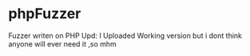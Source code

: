# phpFuzzer
Fuzzer writen on PHP
Upd: I Uploaded Working version but i dont think anyone will ever need it ,so mhm

